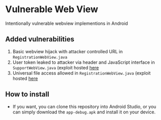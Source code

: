 # Vulnerable Web View
Intentionally vulnerable webview implementions in Android

## Added vulnerabilities
1. Basic webview hijack with attacker controlled URL in `RegistrationWebView.java`
2. User token leaked to attacker via header and JavaScript interface in `SupportWebView.java` (exploit hosted [here](https://recon.takemyhand.xyz/getusertoken.html)
3. Universal file access allowed in `RegistrationWebView.java` (exploit hosted [here](https://recon.takemyhand.xyz/fileaccess.html)

## How to install
- If you want, you can clone this repository into  Android Studio, or you can simply download the `app-debug.apk` and install it on your device.
